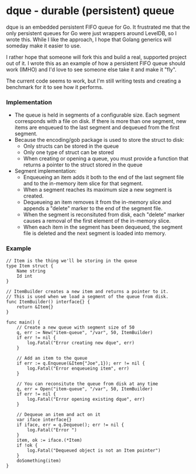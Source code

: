 # dque - durable (persistent) queue

dque is an embedded persistent FIFO queue for Go.  It frustrated me that the only persistent queues for Go were just wrappers around LevelDB, so I wrote this.  While I like the approach, I hope that Golang generics will someday make it easier to use.  

I rather hope that someone will fork this and build a real, supported project out of it.  I wrote this as an example of how a persistent FIFO queue should work (IMHO) and I'd love to see someone else take it and make it "fly".  

The current code seems to work, but I'm still writing tests and creating a benchmark for it to see how it performs. 

### Implementation
* The queue is held in segments of a configurable size. Each segment corresponds with a file on disk. If there is more than one segment, new items are enqueued to the last segment and dequeued from the first segment.
* Because the encoding/gob package is used to store the struct to disk: 
  * Only structs can be stored in the queue
  * Only one type of struct can be stored
  * When creating or opening a queue, you must provide a function that returns a pointer to the struct stored in the queue
* Segment implementation:
  * Enqueueing an item adds it both to the end of the last segment file and to the in-memory item slice for that segment.
  * When a segment reaches its maximum size a new segment is created.
  * Dequeueing an item removes it from the in-memory slice and appends a "delete" marker to the end of the segment file.
  * When the segment is reconsituted from disk, each "delete" marker causes a removal of the first element of the in-memory slice.
  * When each item in the segment has been dequeued, the segment file is deleted and the next segment is loaded into memory.

### Example
```golang
// Item is the thing we'll be storing in the queue
type Item struct {
    Name string
    Id int
}

// ItemBuilder creates a new item and returns a pointer to it.
// This is used when we load a segment of the queue from disk.
func ItemBuilder() interface{} {
    return &Item{}
}

func main() {
   	// Create a new queue with segment size of 50
    q, err := New("item-queue", "/var", 50, ItemBuilder)
    if err != nil {
        log.Fatal("Error creating new dque", err)
    }

    // Add an item to the queue
    if err := q.Enqueue(&Item{"Joe",1}); err != nil {
        log.Fatal("Error enqueueing item", err)
    }

    // You can reconsitute the queue from disk at any time
    q, err = Open("item-queue", "/var", 50, ItemBuilder)
    if err != nil {
        log.Fatal("Error opening existing dque", err)
    }

    // Dequeue an item and act on it
    var iface interface{}
    if iface, err = q.Dequeue(); err != nil {
        log.Fatal("Error ")
    }
    item, ok := iface.(*Item)
    if !ok {
        log.Fatal("Dequeued object is not an Item pointer")
    }
    doSomething(item)
}

```
